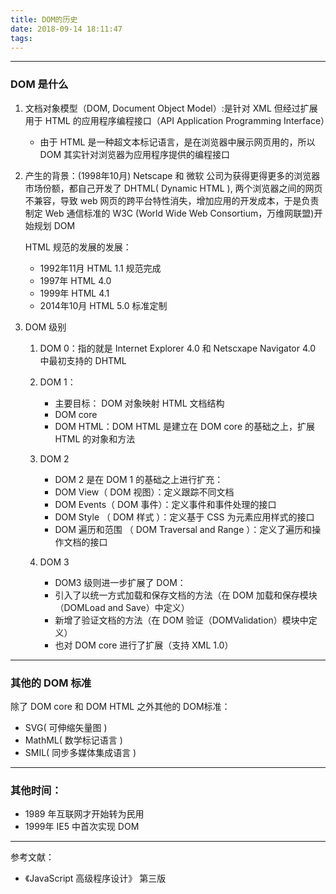 ```yaml
---
title: DOM的历史
date: 2018-09-14 18:11:47
tags:
---
```


--------------
### DOM 是什么
1. 文档对象模型（DOM, Document Object Model）:是针对 XML 但经过扩展用于 HTML 的应用程序编程接口（API Application Programming Interface）
    * 由于 HTML 是一种超文本标记语言，是在浏览器中展示网页用的，所以 DOM 其实针对浏览器为应用程序提供的编程接口

2. 产生的背景：(1998年10月)
    Netscape 和 微软 公司为获得更得更多的浏览器市场份额，都自己开发了 DHTML( Dynamic HTML ), 两个浏览器之间的网页不兼容，导致 web 网页的跨平台特性消失，增加应用的开发成本，于是负责制定 Web 通信标准的 W3C (World Wide Web Consortium，万维网联盟)开始规划 DOM

    HTML 规范的发展的发展：
      * 1992年11月     HTML 1.1 规范完成
      * 1997年         HTML 4.0
      * 1999年         HTML 4.1
      * 2014年10月     HTML 5.0 标准定制

3. DOM 级别

    1. DOM 0：指的就是 Internet Explorer 4.0 和 Netscxape Navigator 4.0 中最初支持的 DHTML

    2. DOM 1：
          * 主要目标： DOM 对象映射 HTML 文档结构
          * DOM core
          * DOM HTML：DOM HTML 是建立在 DOM core 的基础之上，扩展 HTML 的对象和方法

    3. DOM 2
          * DOM 2 是在 DOM 1 的基础之上进行扩充：
          * DOM View（ DOM 视图）：定义跟踪不同文档
          * DOM Events（ DOM 事件）：定义事件和事件处理的接口
          * DOM Style （ DOM 样式 ）：定义基于 CSS 为元素应用样式的接口
          * DOM 遍历和范围 （ DOM Traversal and Range ）：定义了遍历和操作文档的接口

    4. DOM 3
          * DOM3 级则进一步扩展了 DOM：
          * 引入了以统一方式加载和保存文档的方法（在 DOM 加载和保存模块（DOMLoad and Save）中定义）
          * 新增了验证文档的方法（在 DOM 验证（DOMValidation）模块中定义）
          * 也对 DOM core 进行了扩展（支持 XML 1.0）

--------------
### 其他的 DOM 标准

除了 DOM core 和 DOM HTML 之外其他的 DOM标准：
* SVG( 可伸缩矢量图 )
* MathML( 数学标记语言 )
* SMIL( 同步多媒体集成语言 )

-------------
### 其他时间：
* 1989 年互联网才开始转为民用
* 1999年 IE5 中首次实现 DOM

---------

参考文献：

* 《JavaScript 高级程序设计》 第三版

